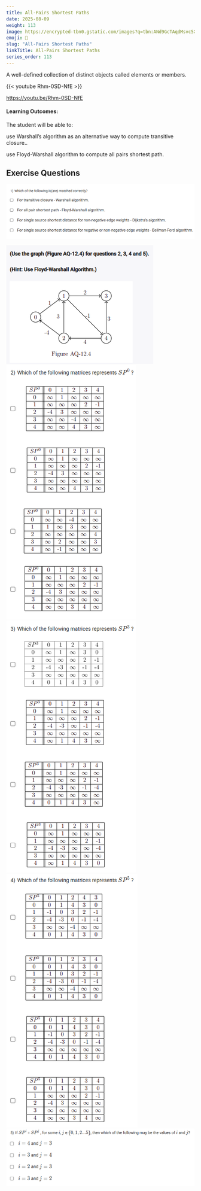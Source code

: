 ```yaml
---
title: All-Pairs Shortest Paths                          
date: 2025-08-09
weight: 113
image: https://encrypted-tbn0.gstatic.com/images?q=tbn:ANd9GcTAqdMsvc5XhJHtxsl8pmOmOPh0Bt30gAcVtA&s
emoji: 🧮
slug: "All-Pairs Shortest Paths"
linkTitle: All-Pairs Shortest Paths
series_order: 113
---
```


A well-defined collection of distinct objects called elements or members.

{{< youtube Rhm-0SD-NfE >}}

https://youtu.be/Rhm-0SD-NfE

#### Learning Outcomes:

The student will be able to:

use Warshall’s algorithm as an alternative way to compute transitive closure.. 

use Floyd-Warshall algorithm to compute all pairs shortest path.

## Exercise Questions

![alt text](image.png)

![alt text](image-1.png)
![alt text](image-2.png)
![alt text](image-3.png)
![alt text](image-4.png)
![alt text](image-5.png)